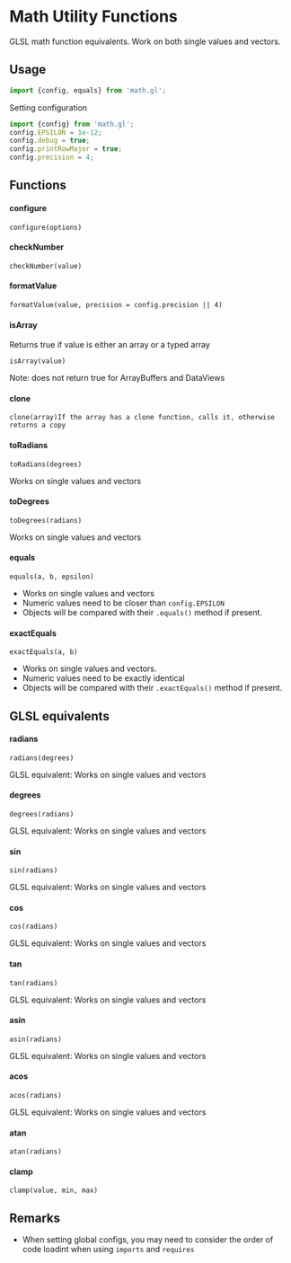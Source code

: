 # Math Utility Functions

GLSL math function equivalents. Work on both single values and vectors.


## Usage

```js
import {config, equals} from 'math.gl';
```

Setting configuration
```js
import {config} from 'math.gl';
config.EPSILON = 1e-12;
config.debug = true;
config.printRowMajor = true;
config.precision = 4;
```

## Functions

#### configure

`configure(options)`


#### checkNumber

`checkNumber(value)`


#### formatValue

`formatValue(value, precision = config.precision || 4)`


#### isArray

Returns true if value is either an array or a typed array

`isArray(value)`

Note: does not return true for ArrayBuffers and DataViews


#### clone

`clone(array)If the array has a clone function, calls it, otherwise returns a copy`


#### toRadians

`toRadians(degrees)`

Works on single values and vectors


#### toDegrees

`toDegrees(radians)`

Works on single values and vectors


#### equals

`equals(a, b, epsilon)`

- Works on single values and vectors
- Numeric values need to be closer than `config.EPSILON`
- Objects will be compared with their `.equals()` method if present.


#### exactEquals

`exactEquals(a, b)`

- Works on single values and vectors.
- Numeric values need to be exactly identical
- Objects will be compared with their `.exactEquals()` method if present.


## GLSL equivalents

#### radians

`radians(degrees)`

GLSL equivalent: Works on single values and vectors


#### degrees

`degrees(radians)`

GLSL equivalent: Works on single values and vectors


#### sin

`sin(radians)`

GLSL equivalent: Works on single values and vectors


#### cos

`cos(radians)`

GLSL equivalent: Works on single values and vectors


#### tan

`tan(radians)`

GLSL equivalent: Works on single values and vectors


#### asin

`asin(radians)`

GLSL equivalent: Works on single values and vectors


#### acos

`acos(radians)`

GLSL equivalent: Works on single values and vectors


#### atan

`atan(radians)`


#### clamp

`clamp(value, min, max)`


## Remarks

* When setting global configs, you may need to consider the order of code loadint when using `imports` and `requires`
